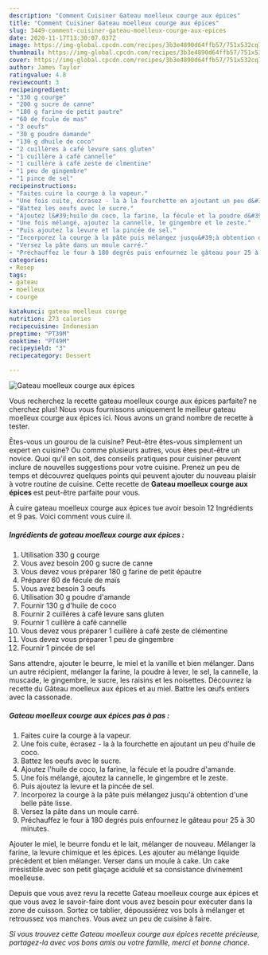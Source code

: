 ```yaml
---
description: "Comment Cuisiner Gateau moelleux courge aux épices"
title: "Comment Cuisiner Gateau moelleux courge aux épices"
slug: 3449-comment-cuisiner-gateau-moelleux-courge-aux-epices
date: 2020-11-17T13:30:07.037Z
image: https://img-global.cpcdn.com/recipes/3b3e4890d64ffb57/751x532cq70/gateau-moelleux-courge-aux-epices-photo-principale-de-la-recette.jpg
thumbnail: https://img-global.cpcdn.com/recipes/3b3e4890d64ffb57/751x532cq70/gateau-moelleux-courge-aux-epices-photo-principale-de-la-recette.jpg
cover: https://img-global.cpcdn.com/recipes/3b3e4890d64ffb57/751x532cq70/gateau-moelleux-courge-aux-epices-photo-principale-de-la-recette.jpg
author: James Taylor
ratingvalue: 4.8
reviewcount: 3
recipeingredient:
- "330 g courge"
- "200 g sucre de canne"
- "180 g farine de petit pautre"
- "60 de fcule de mas"
- "3 oeufs"
- "30 g poudre damande"
- "130 g dhuile de coco"
- "2 cuillères à café levure sans gluten"
- "1 cuillère à café cannelle"
- "1 cuillère à café zeste de clmentine"
- "1 peu de gingembre"
- "1 pince de sel"
recipeinstructions:
- "Faites cuire la courge à la vapeur."
- "Une fois cuite, écrasez - la à la fourchette en ajoutant un peu d&#39;huile de coco."
- "Battez les oeufs avec le sucre."
- "Ajoutez l&#39;huile de coco, la farine, la fécule et la poudre d&#39;amande."
- "Une fois mélangé, ajoutez la cannelle, le gingembre et le zeste."
- "Puis ajoutez la levure et la pincée de sel."
- "Incorporez la courge à la pâte puis mélangez jusqu&#39;à obtention d&#39;une belle pâte lisse."
- "Versez la pâte dans un moule carré."
- "Préchauffez le four à 180 degrés puis enfournez le gâteau pour 25 à 30 minutes."
categories:
- Resep
tags:
- gateau
- moelleux
- courge

katakunci: gateau moelleux courge 
nutrition: 273 calories
recipecuisine: Indonesian
preptime: "PT39M"
cooktime: "PT49M"
recipeyield: "3"
recipecategory: Dessert

---
```



![Gateau moelleux courge aux épices](https://img-global.cpcdn.com/recipes/3b3e4890d64ffb57/751x532cq70/gateau-moelleux-courge-aux-epices-photo-principale-de-la-recette.jpg)

Vous recherchez la recette gateau moelleux courge aux épices parfaite? ne cherchez plus! Nous vous fournissons uniquement le meilleur gateau moelleux courge aux épices ici. Nous avons un grand nombre de recette à tester.

Êtes-vous un gourou de la cuisine? Peut-être êtes-vous simplement un expert en cuisine? Ou comme plusieurs autres, vous êtes peut-être un novice. Quoi qu'il en soit, des conseils pratiques pour cuisiner peuvent inclure de nouvelles suggestions pour votre cuisine. Prenez un peu de temps et découvrez quelques points qui peuvent ajouter du nouveau plaisir à votre routine de cuisine. Cette recette de <strong> Gateau moelleux courge aux épices </strong> est peut-être parfaite pour vous.

<!--inarticleads1-->

À cuire gateau moelleux courge aux épices tue avoir besoin 12 Ingrédients et 9 pas. Voici comment vous cuire il.

##### Ingrédients de gateau moelleux courge aux épices :

1. Utilisation 330 g courge
1. Vous avez besoin 200 g sucre de canne
1. Vous devez vous préparer 180 g farine de petit épautre
1. Préparer 60 de fécule de maïs
1. Vous avez besoin 3 oeufs
1. Utilisation 30 g poudre d&#39;amande
1. Fournir 130 g d&#39;huile de coco
1. Fournir 2 cuillères à café levure sans gluten
1. Fournir 1 cuillère à café cannelle
1. Vous devez vous préparer 1 cuillère à café zeste de clémentine
1. Vous devez vous préparer 1 peu de gingembre
1. Fournir 1 pincée de sel


Sans attendre, ajouter le beurre, le miel et la vanille et bien mélanger. Dans un autre récipient, mélanger la farine, la poudre à lever, le sel, la cannelle, la muscade, le gingembre, le sucre, les raisins et les noisettes. Découvrez la recette du Gâteau moelleux aux épices et au miel. Battre les œufs entiers avec la cassonade. 

<!--inarticleads2-->

##### Gateau moelleux courge aux épices pas à pas :

1. Faites cuire la courge à la vapeur.
1. Une fois cuite, écrasez - la à la fourchette en ajoutant un peu d&#39;huile de coco.
1. Battez les oeufs avec le sucre.
1. Ajoutez l&#39;huile de coco, la farine, la fécule et la poudre d&#39;amande.
1. Une fois mélangé, ajoutez la cannelle, le gingembre et le zeste.
1. Puis ajoutez la levure et la pincée de sel.
1. Incorporez la courge à la pâte puis mélangez jusqu&#39;à obtention d&#39;une belle pâte lisse.
1. Versez la pâte dans un moule carré.
1. Préchauffez le four à 180 degrés puis enfournez le gâteau pour 25 à 30 minutes.


Ajouter le miel, le beurre fondu et le lait, mélanger de nouveau. Mélanger la farine, la levure chimique et les épices. Les ajouter au mélange liquide précédent et bien mélanger. Verser dans un moule à cake. Un cake irrésistible avec son petit glaçage acidulé et sa consistance divinement moelleuse. 

<!--inarticleads1-->

<p>
Depuis que vous avez revu la recette Gateau moelleux courge aux épices et que vous avez le savoir-faire dont vous avez besoin pour exécuter dans la zone de cuisson. Sortez ce tablier, dépoussiérez vos bols à mélanger et retroussez vos manches. Vous avez un peu de cuisine à faire.
</p>

<p>
<i>Si vous trouvez cette Gateau moelleux courge aux épices recette précieuse, partagez-la avec vos bons amis ou votre famille, merci et bonne chance.</i>
</p>
